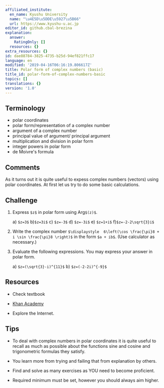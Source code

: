 ```yaml
---
affiliated_institute:
  en_name: Kyushu University
  name: "\u4E5D\u5DDE\u5927\u5B66"
  url: https://www.kyushu-u.ac.jp
editor_id: github.cbal-brezina
explanation:
  answer:
    RatingOnly: []
  resources: {}
extra_resources: {}
id: dae88784-3825-4735-b25d-94ef821ffc17
language: en
modified: '2019-04-16T06:16:19.806617Z'
title: Polar form of complex numbers (basic)
title_id: polar-form-of-complex-numbers-basic
topics: []
translations: {}
version: '1.0'
---
```


## Terminology

- polar coordinates
- polar form/representation of a complex number
- argument of a complex number
- principal value of argument/ principal argument
- multiplication and division in polar form
- integer powers in polar form
- de Moivre's formula

## Comments

As it turns out it is quite useful to expess complex numbers (vectors) using polar coordinates. 
At first let us try to do some basic calculations.

## Challenge

1. Express `$z$` in polar form using Arg`$(z)$`.

   a) `$z=3$`
   b)`$z=3i$`
   c) `$z=-3$`
   d) `$z=-3i$`
   e) `$z=1+i$`
   f)`$z=-2-2\sqrt{3}i$`

2. Write the complex number `$\displaystyle  6\left(\cos \frac{\pi}8 + i \sin \frac{\pi}8 \right)$` in the form `$a + ib$`. 
   (Use calculator as necessary.)


3. Evaluate the following expressions. You may express your answer in polar form.

   a) `$z=(\sqrt{3}-i)^{11}$`
   b) `$z=(-2-2i)^{-9}$`




## Resources

- Check textbook

- [Khan Academy](https://www.khanacademy.org/math/precalculus/imaginary-and-complex-numbers#polar-form-of-complex-numbers)

- Explore the Internet.

## Tips

- To deal with complex numbers in polar coordinates it is quite useful 
to recall as much as possible about the functions sine and cosine and 
trigonometric formulas they satisfy.

- You learn more from trying and failing that from  explanation by others.

- Find and solve as many exercises as YOU need to become proficient.

- Required minimum must be set, however you should always aim higher.

